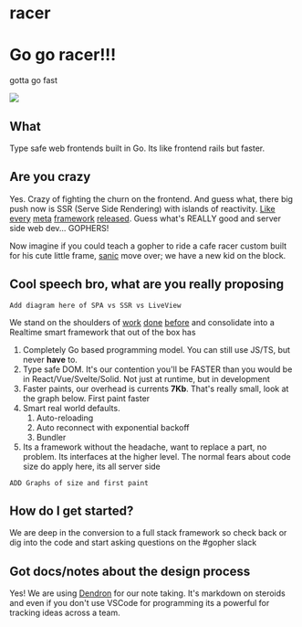 # racer
# Go go racer!!!  
gotta go fast

![](docs/dendron/notes/assets/2023-01-27-21-54-23.png)

## What
Type safe web frontends built in Go.  Its like frontend rails but faster.

## Are you crazy
Yes.  Crazy of fighting the churn on the frontend.  And guess what, there big push now is SSR (Serve Side Rendering) with islands of reactivity. [Like](https://qwik.builder.io/docs/overview/) [every](https://astro.build/) [meta](https://nuxt.com/) [framework](https://nextjs.org/) [released](https://kit.svelte.dev/).  Guess what's REALLY good and server side web dev... GOPHERS!

Now imagine if you could teach a gopher to ride a cafe racer custom built for his cute little frame, [sanic](https://knowyourmeme.com/memes/sanic-hegehog) move over; we have a new kid on the block.

## Cool speech bro, what are you really proposing

```
Add diagram here of SPA vs SSR vs LiveView
```
We stand on the shoulders of [work](https://hexdocs.pm/phoenix_live_view/Phoenix.LiveView.html) [done](https://github.com/jfyne/live) [before](https://github.com/SamHennessy/hlive) and consolidate into a Realtime smart framework that out of the box has

1. Completely Go based programming model.  You can still use JS/TS, but never **have** to.
1. Type safe DOM.  It's our contention you'll be FASTER than you would be in React/Vue/Svelte/Solid.  Not just at runtime, but in development
1. Faster paints, our overhead is currents **7Kb**.  That's really small, look at the graph below.  First paint faster
1. Smart real world defaults.  
   1. Auto-reloading
   1. Auto reconnect with exponential backoff
   1. Bundler
1. Its a framework without the headache, want to replace a part, no problem.  Its interfaces at the higher level.  The normal fears about code size do apply here, its all server side
   

```
ADD Graphs of size and first paint
```

## How do I get started?  

We are deep in the conversion to a full stack framework so check back or dig into the code and start asking questions on the #gopher slack

## Got docs/notes about the design process
Yes!  We are using [Dendron](https://wiki.dendron.so/) for our note taking.  It's markdown on steroids and even if you don't use VSCode for programming its a powerful for tracking ideas across a team.